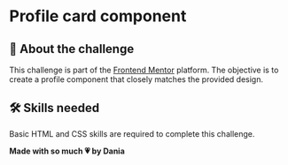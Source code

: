 # Profile card component 

## 📝 About the challenge

This challenge is part of the [Frontend Mentor](https://www.frontendmentor.io/) platform. The objective is to create a profile component that closely matches the provided design.

## 🛠️ Skills needed

Basic HTML and CSS skills are required to complete this challenge.

**Made with so much 💗 by Dania** 
